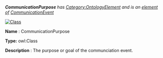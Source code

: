 ___CommunicationPurpose__ 
 has
 [Category:OntologyElement](../../Category/OntologyElement "Category:OntologyElement") 
 and is an
 [element of](../../Property/ElementOf "Property:ElementOf") 
[CommunicationEvent](../../Submissions/CommunicationEvent "Submissions:CommunicationEvent")_




  





[![Class](../../images/thumb/2/27/Class.gif/45px-Class.gif)](../../Image/Class.gif "Class")


__Name__ 
 : CommunicationPurpose
 



__Type:__ 
 owl:Class
 



__Description__ 
 : The purpose or goal of the communciation event.
